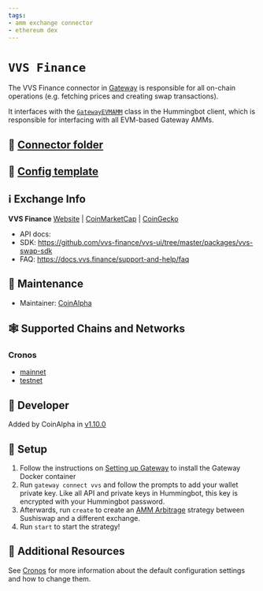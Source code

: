```yaml
---
tags:
- amm exchange connector
- ethereum dex
---
```


# `VVS Finance`

The VVS Finance connector in [Gateway](/gateway) is responsible for all on-chain operations (e.g. fetching prices and creating swap transactions).

It interfaces with the [`GatewayEVMAMM`](https://github.com/hummingbot/hummingbot/blob/master/hummingbot/connector/gateway_EVM_AMM.py) class in the Hummingbot client, which is responsible for interfacing with all EVM-based Gateway AMMs.

## 📁 [Connector folder](https://github.com/hummingbot/hummingbot/tree/master/gateway/src/connectors/vvs)

## 📁 [Config template](https://github.com/hummingbot/hummingbot/blob/master/gateway/src/templates/vvs.yml)

## ℹ️ Exchange Info

**VVS Finance** [Website](https://vvs.finance/) | [CoinMarketCap](https://coinmarketcap.com/currencies/vvs-finance/) | [CoinGecko](https://www.coingecko.com/en/exchanges/vvs_finance)

* API docs:
* SDK: https://github.com/vvs-finance/vvs-ui/tree/master/packages/vvs-swap-sdk
* FAQ: https://docs.vvs.finance/support-and-help/faq

## 👷 Maintenance

* Maintainer: [CoinAlpha](https://coinalpha.com)

## 🕸️ Supported Chains and Networks

### Cronos

* [mainnet](/gateway/chains/cronos)
* [testnet](/gateway/chains/cronos)

## 👷 Developer

Added by CoinAlpha in [v1.10.0](/release-notes/1.10.0/)

## 🔑 Setup

1. Follow the instructions on [Setting up Gateway](/gateway/setup) to install the Gateway Docker container
2. Run `gateway connect vvs` and follow the prompts to add your wallet private key. Like all API and private keys in Hummingbot, this key is encrypted with your Hummingbot password.
3. Afterwards, run `create` to create an [AMM Arbitrage](/strategies/amm-arbitrage/) strategy between Sushiswap and a different exchange.
4. Run `start` to start the strategy!

## 📘 Additional Resources

See [Cronos](/gateway/chains/cronos) for more information about the default configuration settings and how to change them.
